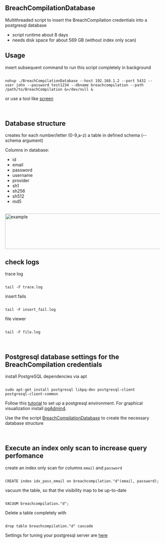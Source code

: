 ## BreachCompilationDatabase

Multithreaded script to insert the BreachCompilation credentials into a postgresql database
- script runtime about 8 days
- needs disk space for about 569 GB (without index only scan)

## Usage
insert subsequent command to run this script completely in background
<pre><code>
nohup ./BreachCompilationDatabase --host 192.168.1.2 --port 5432 --user john --password test1234 --dbname breachcompilation --path /path/to/BreachCompilation &>/dev/null &
</code></pre>

or use a tool like [screen](https://wiki.ubuntuusers.de/Screen/)

<br>

## Database structure
creates for each number/letter (0-9,a-z) a table in defined schema (--schema argument) <br>

Columns in database: 
- id
- email
- password
- username
- provider
- sh1 
- sh256
- sh512
- md5

<div align="left">
  <br>
  <img src="res/" alt="example" width="900" height="115">
</div>

## check logs
trace log
<pre><code>
tail -F trace.log
</code></pre>

insert fails
<pre><code>
tail -F insert_fail.log
</code></pre>

file viewer
<pre><code>
tail -F file.log
</code></pre>

<br>

## Postgresql database settings for the BreachCompilation credentials

install PostgreSQL dependencies via apt

<pre><code>
sudo apt-get install postgresql libpq-dev postgresql-client postgresql-client-common
</code></pre>

Follow this [tutorial](https://www.digitalocean.com/community/tutorials/how-to-install-and-use-postgresql-on-ubuntu-18-04) to set up a 
postgresql environment. For graphical visualization install [pgAdmin4](https://www.pgadmin.org/download/).
<br>

Use the the script [BreachCompilationDatabase](BreachCompilationDatabase.py) 
to create the necessary database structure

<br>

## Execute an index only scan to increase query perfomance

create an index only scan for columns `email` and `password`
<pre><code>
CREATE index idx_pass_email on breachcompilation."d"(email, password);
</code></pre>

vacuum the table, so that the visibility map to be up-to-date
<pre><code>
VACUUM breachcompilation."d";
</code></pre>

Delete a table completely with
<pre><code>
drop table breachcompilation."d" cascade
</code></pre>


Settings for tuning your postgresql server are [here](http://wiki.postgresql.org/wiki/Tuning_Your_PostgreSQL_Server)
